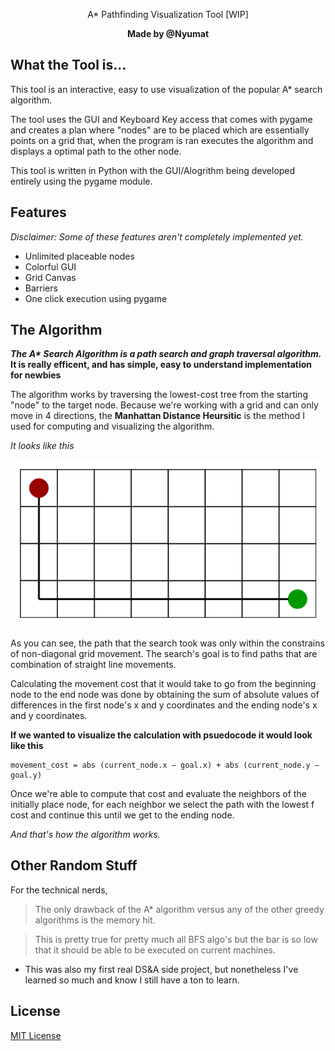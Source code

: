 <p align="center">A* Pathfinding Visualization Tool [WIP]</p>

<b><p align="center">Made by @Nyumat</p></b>

## What the Tool is...
 
 This tool is an interactive, easy to use visualization of the popular A* search algorithm. 
 
 The tool uses the GUI and Keyboard Key access that comes with pygame and creates a plan where "nodes" are to be placed which are essentially points on a grid that, when the program is ran executes the algorithm and displays a optimal  path to the other node. 
 
 This tool is written in Python with the GUI/Alogrithm being developed entirely using the pygame module. 
 
 ## Features 
 
 *Disclaimer: Some of these features aren't completely implemented yet.* 
 
 - Unlimited placeable nodes
 - Colorful GUI
 - Grid Canvas
 - Barriers
 - One click execution using pygame
 
 ## The Algorithm

__*The A\* Search Algorithm is a path search and graph traversal algorithm.* It is really efficent, and has simple, easy to understand implementation for newbies__

The algorithm works by traversing the lowest-cost tree from the starting "node" to the target node. Because we're working with a grid and can only move in 4 directions, the **Manhattan Distance Heursitic** is the method I used for computing and visualizing the algorithm. 

*It looks like this*

![MDH](mdh.png)

As you can see, the path that the search took was only within the constrains of non-diagonal grid movement. The search's goal is to find paths that are combination of straight line movements. 

Calculating the movement cost that it would take to go from the beginning node to the end node was done by obtaining the sum of absolute values of differences in the first node's x and y coordinates and the ending node's x and y coordinates.

**If we wanted to visualize the calculation with psuedocode it would look like this**

```
movement_cost = abs (current_node.x – goal.x) + abs (current_node.y – goal.y) 
```
Once we're able to compute that cost and evaluate the neighbors of the initially place node, for each neighbor we select the path with the lowest f cost and continue this until we get to the ending node.

*And that's how the algorithm works.*

## Other Random Stuff

For the technical nerds,
>The only drawback of the A* algorithm versus any of the other greedy algorithms is the memory hit. 

>This is pretty true for pretty much all BFS algo's but the bar is so low that it should be able to be executed on current machines.

- This was also my first real DS&A side project, but nonetheless I've learned so much and know I still have a ton to learn.

## License

[MIT License](LICENSE.txt)
